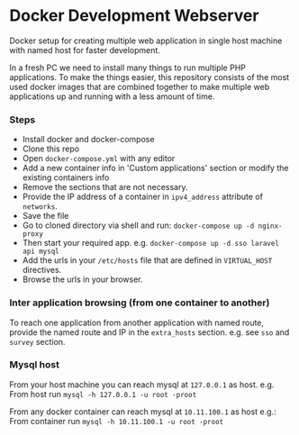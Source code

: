 # Docker Development Webserver
Docker setup for creating multiple web application in single host machine with named host for faster development.

In a fresh PC we need to install many things to run multiple PHP applications. To make the things easier,
this repository consists of the most used docker images that are combined together to make multiple web applications
up and running with a less amount of time.

### Steps
* Install docker and docker-compose
* Clone this repo
* Open `docker-compose.yml` with any editor
* Add a new container info in 'Custom applications' section or modify the existing containers info
* Remove the sections that are not necessary.
* Provide the IP address of a container in `ipv4_address` attribute of `networks`.
* Save the file
* Go to cloned directory via shell and run: `docker-compose up -d nginx-proxy`
* Then start your required app. e.g. `docker-compose up -d sso laravel api mysql`
* Add the urls in your `/etc/hosts` file that are defined in `VIRTUAL_HOST` directives.
* Browse the urls in your browser.

### Inter application browsing (from one container to another)
To reach one application from another application with named route, 
provide the named route and IP in the `extra_hosts` section.
e.g. see `sso` and `survey` section.

### Mysql host
From your host machine you can reach mysql at `127.0.0.1` as host.
e.g. From host run `mysql -h 127.0.0.1 -u root -proot`

From any docker container can reach mysql at `10.11.100.1` as host
e.g.: From container run `mysql -h 10.11.100.1 -u root -proot`

